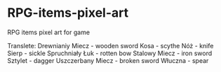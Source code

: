 # RPG-items-pixel-art
RPG items pixel art for game

Translete:
Drewnianiy Miecz - wooden sword
Kosa - scythe
Nóż - knife
Sierp - sickle
Spruchniały Łuk - rotten bow
Stalowy Miecz - iron sword
Sztylet - dagger
Uszczerbany Miecz - broken sword
Włuczna - spear
